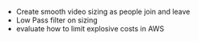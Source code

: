 - Create smooth video sizing as people join and leave
- Low Pass filter on sizing
- evaluate how to limit explosive costs in AWS